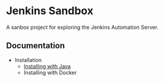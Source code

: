 # Jenkins Sandbox

A sanbox project for exploring the Jenkins Automation Server.

## Documentation

- Installation
  - [Installing with Java](docs/InstallingWithJava.md)
  - Installing with Docker
